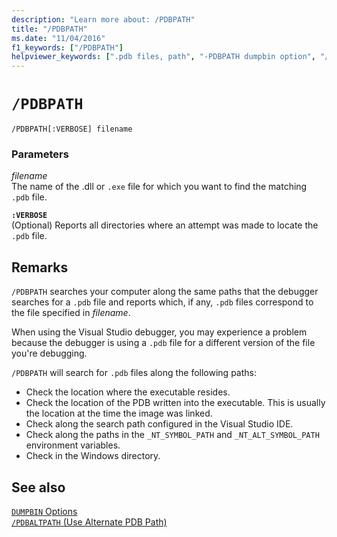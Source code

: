 ```yaml
---
description: "Learn more about: /PDBPATH"
title: "/PDBPATH"
ms.date: "11/04/2016"
f1_keywords: ["/PDBPATH"]
helpviewer_keywords: [".pdb files, path", "-PDBPATH dumpbin option", "/PDBPATH dumpbin option", "PDBPATH dumpbin option", "PDB files, path"]
---
```

# `/PDBPATH`

```
/PDBPATH[:VERBOSE] filename
```

### Parameters

*filename*\
The name of the .dll or `.exe` file for which you want to find the matching `.pdb` file.

**`:VERBOSE`**\
(Optional) Reports all directories where an attempt was made to locate the `.pdb` file.

## Remarks

`/PDBPATH` searches your computer along the same paths that the debugger searches for a `.pdb` file and reports which, if any, `.pdb` files correspond to the file specified in *filename*.

When using the Visual Studio debugger, you may experience a problem because the debugger is using a `.pdb` file for a different version of the file you're debugging.

`/PDBPATH` will search for `.pdb` files along the following paths:

- Check the location where the executable resides.
- Check the location of the PDB written into the executable. This is usually the location at the time the image was linked.
- Check along the search path configured in the Visual Studio IDE.
- Check along the paths in the `_NT_SYMBOL_PATH` and `_NT_ALT_SYMBOL_PATH` environment variables.
- Check in the Windows directory.

## See also

[`DUMPBIN` Options](dumpbin-options.md)\
[`/PDBALTPATH` (Use Alternate PDB Path)](pdbaltpath-use-alternate-pdb-path.md)
